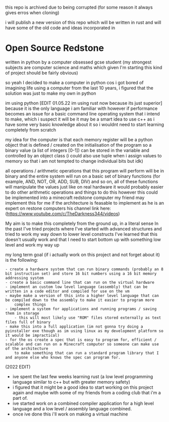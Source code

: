 

this repo is archived due to being corrupted (for some reason it always gives erros when cloning)

i will publish a new version of this repo which will be written in rust and will have some of the old code and ideas incorporated in 













# Open Source Redstone
 written in python by a computer obsessed gcse student (my strongest subjects are computer science
and maths which given I'm starting this kind of project should be fairly obvious)

so yeah I decided to make a computer in python cos i got bored of imagining life using a computer from the last 10 years,
i figured that the solution was just to make my own in python

im using python [EDIT 01.05.22 im using rust now because its just superior] because it is the only language i am familiar with however if performance becomes an issue for a basic command line
operating system that i intend to make, which i suspect it will be it may be a smart idea to use c++ as i have some very basic knowledge
about it so i wouldnt need to start learning completely from scratch




my idea for the computer is that each memory register will be a python object that is defined / created on the initialisation of the program 
so a binary value (a list of integers [0-1]) can be stored in the variable and controlled by an object class
    (i could also use tuple when i assign values to memory so that i am not tempted to change individual bits but idk)

 all operations / arithmetic operations that this program will perform will be in binary and the entire system will run on a basic
    set of binary functions (for example, AND, NOT, OR, ADD, SUB, DIV) and so on, all of these functions will manipulate the values
    just like on real hardware
it would probably easier to do other arithmetic operations and things to do this however this could be implemented into a minecraft redstone computer
my friend may implement this for me if the architecture is feasable to implement as he is an expert on restone computers 
his channel link here: (https://www.youtube.com/c/TheDarkness344/videos)

My aim is to make this completely from the ground up, in a literal sense
In the past I've tried projects where I've started with advanced structures and tried to work my way down to lower level constructs
I've learned that this doesn't usually work and that I need to start bottom up with something low level and work my way up 

my long term goal (if i actually work on this project and not forget about it) is the following:

    - create a hardware system that can run binary commands (probably an 8 bit instruction set) and store 16 bit numbers using a 16 bit memory addressing system
    - create a basic command line that can run on the virtual hardware
    - implement an custom low level language (assembly) that can be written in a code editor and compiled for use on the vm
    - maybe make a version of this into a higher level language that can be compiled down to the assembly to make it easier to program more
        complex things 
    - implement a system for applications and running programs / saving them in storage
        - this will most likely use "ROM" files stored externally as text files full of binary
    - make this into a full application (im not gonna try doing a pyinstaller exe though as im using linux as my development platform so it would be impractical)
    - for the os create a spec that is easy to program for, efficient / scalable and can run on a Minecraft computer so someone can make use of the architecture
        to make something that can run a standard program library that I and anyone else who knows the spec can program for.

(2022 EDIT)

- ive spent the last few weeks learning rust (a low level programming language similar to c++ but with greater memory safety)
- i figured that it might be a good idea to start working on this project again and maybe with some of my friends from a coding club that i'm a part of.
- ive started work on a combined compiler application for a high level language and a low level / assembly language combined.
- once ive done this i'll work on making a virtual machine
